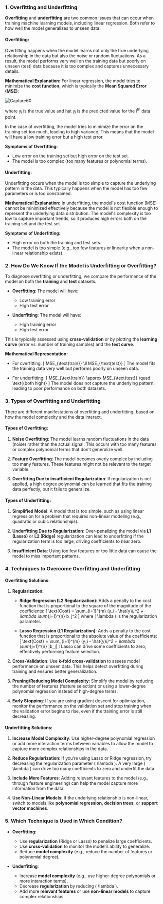 ### **1. Overfitting and Underfitting**

**Overfitting** and **underfitting** are two common issues that can occur when training machine learning models, including linear regression. Both refer to how well the model generalizes to unseen data.

#### **Overfitting:**
Overfitting happens when the model learns not only the true underlying relationship in the data but also the noise or random fluctuations. As a result, the model performs very well on the training data but poorly on unseen (test) data because it is too complex and captures unnecessary details.

**Mathematical Explanation:**
For linear regression, the model tries to minimize the **cost function**, which is typically the **Mean Squared Error (MSE)**:

![Capture60](https://github.com/user-attachments/assets/a7bc4f1d-5a01-45b4-b313-1f45a101633c)

where y<sub>i</sub> is the true value and hat y<sub>i</sub>  is the predicted value for the i<sup>th</sup> data point.

In the case of overfitting, the model tries to minimize the error on the training set too much, leading to high variance. This means that the model will have a low training error but a high test error.

**Symptoms of Overfitting:**
   - Low error on the training set but high error on the test set.
   - The model is too complex (too many features or polynomial terms).

#### **Underfitting:**
Underfitting occurs when the model is too simple to capture the underlying pattern in the data. This typically happens when the model has too few parameters or is too constrained.

**Mathematical Explanation:**
In underfitting, the model's cost function (MSE) cannot be minimized effectively because the model is not flexible enough to represent the underlying data distribution. The model's complexity is too low to capture important trends, so it produces high errors both on the training set and the test set.

**Symptoms of Underfitting:**
   - High error on both the training and test sets.
   - The model is too simple (e.g., too few features or linearity when a non-linear relationship exists).

### **2. How Do We Know If the Model is Underfitting or Overfitting?**

To diagnose overfitting or underfitting, we compare the performance of the model on both the **training** and **test** datasets.

- **Overfitting**: The model will have:
  - Low training error
  - High test error
  
- **Underfitting**: The model will have:
  - High training error
  - High test error
  
This is typically assessed using **cross-validation** or by plotting the **learning curve** (error vs. number of training samples) and the **test curve**.

**Mathematical Representation:**
- For overfitting:
  \[
  MSE_{\text{train}} \ll MSE_{\text{test}}
  \]
  The model fits the training data very well but performs poorly on unseen data.
  
- For underfitting:
  \[
  MSE_{\text{train}} \approx MSE_{\text{test}} \quad \text{(both high)}
  \]
  The model does not capture the underlying pattern, leading to poor performance on both datasets.

### **3. Types of Overfitting and Underfitting**

There are different manifestations of overfitting and underfitting, based on how the model complexity and the data interact.

#### **Types of Overfitting:**
   1. **Noise Overfitting**: The model learns random fluctuations in the data (noise) rather than the actual signal. This occurs with too many features or complex polynomial terms that don't generalize well.
   
   2. **Feature Overfitting**: The model becomes overly complex by including too many features. These features might not be relevant to the target variable.
   
   3. **Overfitting Due to Insufficient Regularization**: If regularization is not applied, a high degree polynomial can be learned that fits the training data perfectly, but it fails to generalize.

#### **Types of Underfitting:**
   1. **Simplified Model**: A model that is too simple, such as using linear regression for a problem that requires non-linear modeling (e.g., quadratic or cubic relationships).
   
   2. **Underfitting Due to Regularization**: Over-penalizing the model via **L1 (Lasso)** or **L2 (Ridge)** regularization can lead to underfitting if the regularization term is too large, driving coefficients to near zero.
   
   3. **Insufficient Data**: Using too few features or too little data can cause the model to miss important patterns.

### **4. Techniques to Overcome Overfitting and Underfitting**

#### **Overfitting Solutions:**

1. **Regularization**:
   - **Ridge Regression (L2 Regularization)**: Adds a penalty to the cost function that is proportional to the square of the magnitude of the coefficients:
     \[
     \text{Cost} = \sum_{i=1}^{m} (y_i - \hat{y}_i)^2 + \lambda \sum_{j=1}^{n} b_j^2
     \]
     where \( \lambda \) is the regularization parameter.
     
   - **Lasso Regression (L1 Regularization)**: Adds a penalty to the cost function that is proportional to the absolute value of the coefficients:
     \[
     \text{Cost} = \sum_{i=1}^{m} (y_i - \hat{y}_i)^2 + \lambda \sum_{j=1}^{n} |b_j|
     \]
     Lasso can drive some coefficients to zero, effectively performing feature selection.

2. **Cross-Validation**: Use **k-fold cross-validation** to assess model performance on unseen data. This helps detect overfitting during training and ensures better generalization.

3. **Pruning/Reducing Model Complexity**: Simplify the model by reducing the number of features (feature selection) or using a lower-degree polynomial regression instead of high-degree terms.

4. **Early Stopping**: If you are using gradient descent for optimization, monitor the performance on the validation set and stop training when the validation error begins to rise, even if the training error is still decreasing.

#### **Underfitting Solutions:**

1. **Increase Model Complexity**: Use higher-degree polynomial regression or add more interaction terms between variables to allow the model to capture more complex relationships in the data.

2. **Reduce Regularization**: If you're using Lasso or Ridge regression, try decreasing the regularization parameter \( \lambda \). A very large \( \lambda \) can drive too many coefficients to zero and underfit the data.

3. **Include More Features**: Adding relevant features to the model (e.g., through feature engineering) can help the model capture more information from the data.

4. **Use Non-Linear Models**: If the underlying relationship is non-linear, switch to models like **polynomial regression**, **decision trees**, or **support vector machines**.

### **5. Which Technique is Used in Which Condition?**

- **Overfitting**:
  - Use **regularization** (Ridge or Lasso) to penalize large coefficients.
  - Use **cross-validation** to monitor the model’s ability to generalize.
  - Reduce **model complexity** (e.g., reduce the number of features or polynomial degree).

- **Underfitting**:
  - Increase **model complexity** (e.g., use higher-degree polynomials or more interaction terms).
  - Decrease **regularization** by reducing \( \lambda \).
  - Add more **relevant features** or use **non-linear models** to capture complex relationships.
